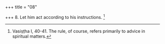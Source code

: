 +++
title = "08"

+++
8. Let him act according to his instructions. [^8] 


[^8]:  Vasiṣṭha I, 40-41. The rule, of course, refers primarily to advice in spiritual matters.
